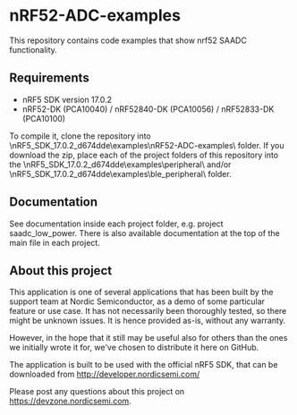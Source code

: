 nRF52-ADC-examples
==================

 This repository contains code examples that show nrf52 SAADC functionality.
 
Requirements
------------
- nRF5 SDK version 17.0.2
- nRF52-DK (PCA10040) / nRF52840-DK (PCA10056) / nRF52833-DK (PCA10100)

To compile it, clone the repository into \nRF5_SDK_17.0.2_d674dde\examples\nRF52-ADC-examples\ folder. If you download the zip, place each of the project folders of this repository into the \nRF5_SDK_17.0.2_d674dde\examples\peripheral\ and/or \nRF5_SDK_17.0.2_d674dde\examples\ble_peripheral\ folder.

Documentation
-----------------
See documentation inside each project folder, e.g. project saadc_low_power. There is also available documentation at the top of the main file in each project.

About this project
------------------
This application is one of several applications that has been built by the support team at Nordic Semiconductor, as a demo of some particular feature or use case. It has not necessarily been thoroughly tested, so there might be unknown issues. It is hence provided as-is, without any warranty. 

However, in the hope that it still may be useful also for others than the ones we initially wrote it for, we've chosen to distribute it here on GitHub. 

The application is built to be used with the official nRF5 SDK, that can be downloaded from http://developer.nordicsemi.com/

Please post any questions about this project on https://devzone.nordicsemi.com.
